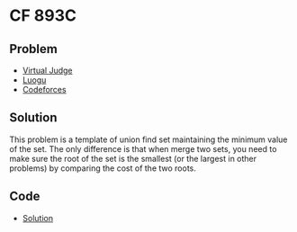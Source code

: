 # CF 893C

## Problem

- [Virtual Judge](https://vjudge.net/problem/CodeForces-893C)
- [Luogu](https://www.luogu.com.cn/problem/CF893C)
- [Codeforces](https://codeforces.com/problemset/problem/893/C)

## Solution

This problem is a template of union find set maintaining the minimum value of the set. The only difference is that when merge two sets, you need to make sure the root of the set is the smallest (or the largest in other problems) by comparing the cost of the two roots.

## Code

- [Solution](CF.893C.0.cpp)
